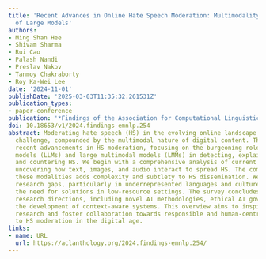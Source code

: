 ```yaml
---
title: 'Recent Advances in Online Hate Speech Moderation: Multimodality and the Role
  of Large Models'
authors:
- Ming Shan Hee
- Shivam Sharma
- Rui Cao
- Palash Nandi
- Preslav Nakov
- Tanmoy Chakraborty
- Roy Ka-Wei Lee
date: '2024-11-01'
publishDate: '2025-03-03T11:35:32.261531Z'
publication_types:
- paper-conference
publication: '*Findings of the Association for Computational Linguistics: EMNLP 2024*'
doi: 10.18653/v1/2024.findings-emnlp.254
abstract: Moderating hate speech (HS) in the evolving online landscape is a complex
  challenge, compounded by the multimodal nature of digital content. This survey examines
  recent advancements in HS moderation, focusing on the burgeoning role of large language
  models (LLMs) and large multimodal models (LMMs) in detecting, explaining, debiasing,
  and countering HS. We begin with a comprehensive analysis of current literature,
  uncovering how text, images, and audio interact to spread HS. The combination of
  these modalities adds complexity and subtlety to HS dissemination. We also identified
  research gaps, particularly in underrepresented languages and cultures, and highlight
  the need for solutions in low-resource settings. The survey concludes with future
  research directions, including novel AI methodologies, ethical AI governance, and
  the development of context-aware systems. This overview aims to inspire further
  research and foster collaboration towards responsible and human-centric approaches
  to HS moderation in the digital age.
links:
- name: URL
  url: https://aclanthology.org/2024.findings-emnlp.254/
---
```

